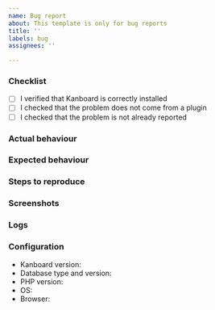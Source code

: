```yaml
---
name: Bug report
about: This template is only for bug reports
title: ''
labels: bug
assignees: ''

---
```


### Checklist

- [ ] I verified that Kanboard is correctly installed
- [ ] I checked that the problem does not come from a plugin
- [ ] I checked that the problem is not already reported

<!-- Please, read the documentation: https://docs.kanboard.org/ -->

### Actual behaviour

<!-- A clear and concise description of what the bug is. -->

### Expected behaviour

<!-- A clear and concise description of what you expected to happen. -->

### Steps to reproduce


### Screenshots

<!-- If applicable, add screenshots to help explain your problem. -->

### Logs


### Configuration

- Kanboard version: <!-- provide exact version (not master) -->
- Database type and version:
- PHP version:
- OS:
- Browser:
